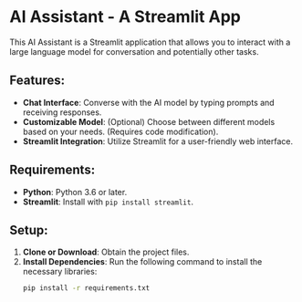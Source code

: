 # AI Assistant - A Streamlit App

This AI Assistant is a Streamlit application that allows you to interact with a large language model for conversation and potentially other tasks.

## Features:
- **Chat Interface**: Converse with the AI model by typing prompts and receiving responses.
- **Customizable Model**: (Optional) Choose between different models based on your needs. (Requires code modification).
- **Streamlit Integration**: Utilize Streamlit for a user-friendly web interface.

## Requirements:
- **Python**: Python 3.6 or later.
- **Streamlit**: Install with `pip install streamlit`.

## Setup:
1. **Clone or Download**: Obtain the project files.
2. **Install Dependencies**: Run the following command to install the necessary libraries:
   ```bash
   pip install -r requirements.txt
